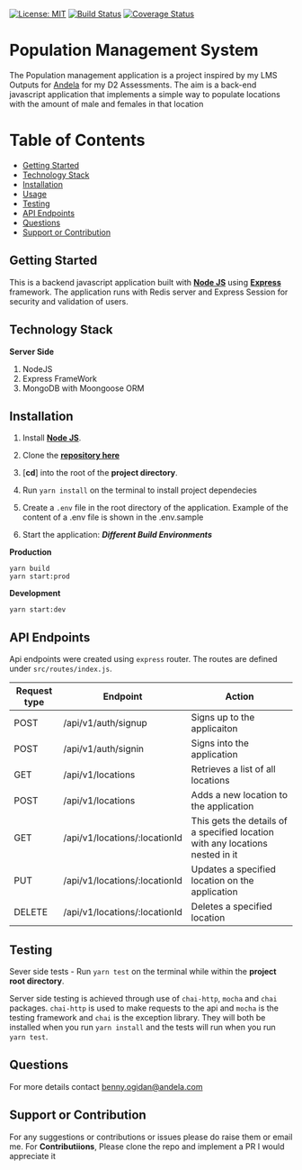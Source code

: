 [![License: MIT](https://img.shields.io/badge/License-MIT-yellow.svg)](https://opensource.org/licenses/MIT)
[![Build Status](https://travis-ci.com/benfluleck/population-management-system.svg?branch=develop)](https://travis-ci.com/benfluleck/population-management-system)
[![Coverage Status](https://coveralls.io/repos/github/benfluleck/population-management-system/badge.svg?branch=chore-implement-tests-for-application)](https://coveralls.io/github/benfluleck/population-management-system?branch=chore-implement-tests-for-application)



# Population Management System
The Population management application is a project inspired by my LMS Outputs for [Andela](https://andela.com/) for my D2 Assessments. The aim is a back-end javascript application that implements a simple way to populate locations with the amount of male and females in that location

# Table of Contents

- [Getting Started](#getting-started)
- [Technology Stack](#technology-stack)
- [Installation](#installation)
- [Usage](#usage)
- [Testing](#testing)
- [API Endpoints](#api-endpoints)
- [Questions](#questions)
- [Support or Contribution](#support-or-contribution)

## Getting Started
This is a backend javascript application built with [**Node JS**](https://nodejs.org/en/) using [**Express**](https://expressjs.com/) framework. The application runs with Redis server and Express Session for security and validation of users.

## Technology Stack
**Server Side**
1. NodeJS
2. Express FrameWork
3. MongoDB with Moongoose ORM

## Installation

1. Install [**Node JS**](https://nodejs.org/en/).

2. Clone the [**repository here**](https://github.com/benfluleck/random-phone-number-generator)
3. [**cd**] into the root of the **project directory**.
4. Run `yarn install` on the terminal to install project dependecies
5. Create a `.env` file in the root directory of the application. Example of the content of a .env file is shown in the .env.sample

6. Start the application:
**_Different Build Environments_**

**Production**
```
yarn build
yarn start:prod
```
**Development**
```
yarn start:dev
```
## API Endpoints
Api endpoints were created using `express` router. The routes are defined under `src/routes/index.js`.

Request type | Endpoint                                   | Action
-------------|--------------------------------------------|--------------------------------------------------
POST         | /api/v1/auth/signup                             | Signs up to the applicaiton
POST         | /api/v1/auth/signin                      | Signs into the application
GET	     | /api/v1/locations                     | Retrieves a list of all locations
POST	     | /api/v1/locations                     | Adds a new location to the application
GET	         | /api/v1/locations/:locationId                          | This gets the details of a specified location with any locations nested in it
PUT          | /api/v1/locations/:locationId          | Updates a specified location on the application
DELETE       | /api/v1/locations/:locationId          | Deletes a specified location


## Testing

Sever side tests - Run `yarn test` on the terminal while within the **project root directory**.

Server side testing is achieved through use of `chai-http`, `mocha` and `chai` packages. `chai-http` is used to make requests to the api and `mocha` is the testing framework and `chai` is the exception library. They will both be installed when you run `yarn install` and the tests will run when you run `yarn test`.

## Questions
For more details contact benny.ogidan@andela.com

## Support or Contribution
For any suggestions or contributions or issues please do raise them or email me.
For **Contributiions**, Please clone the repo and implement a PR I would appreciate it
